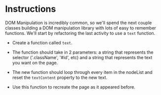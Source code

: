 # Instructions

DOM Manipulation is incredibly common, so we'll spend the next couple classes building a DOM manipulation library with lots of easy to remember functions. We'll start by refactoring the last activity to use a `text` function.

* Create a function called `text`.

* The function should take in 2 parameters:  a string that represents the selector ('.className', '#id', etc) and a string that represents the text you want on the page. 

* The new function should loop through every item in the nodeList and reset the `textContent` property to the new text.

* Use this function to recreate the page as it appeared before. 

